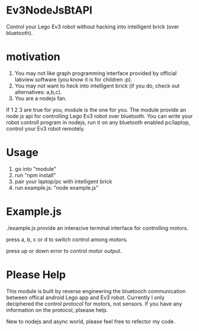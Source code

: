 Ev3NodeJsBtAPI
==============

Control your Lego Ev3 robot without hacking into intelligent brick (over bluetooth).

motivation 
==============
1. You may not like graph programming interface provided by official labview software (you know it is for children :p).
2. You may not want to heck into intelligent brick (if you do, check out alternatives: a,b,c).
3. You are a nodejs fan.

If 1 2 3 are true for you, module is the one for you. 
The module provide an node js api for controlling Lego Ev3 robot over bluetooth. 
You can write your robot controll program in nodejs, run it on any bluetooth enabled pc/laptop, control your Ev3 robot remotely.

Usage
==============
1. go into "module" 
2. run "npm install"
3. pair your laptop/pc with intelligent brick
4. run example.js: "node example.js"

Example.js
==============
./example.js  provide an interacive terminal interface for controlling motors.

press a, b, c or d to switch control among motors.

press up or down error to control motor output. 


Please Help
===============
This module is built by reverse engineering the bluetooch communication between offical android Lego app and Ev3 robot.
Currently I only deciphered the control protocol for motors, not sensors. If you have any information on the protocol, plsease help.

New to nodejs and async world, please feel free to refector my code.
